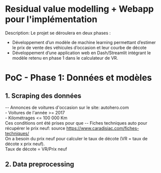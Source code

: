 # Residual value modelling + Webapp pour l'implémentation  

Description: 
Le projet se déroulera en deux phases :
- Développement d’un modèle de machine learning permettant d’estimer le prix de vente des véhicules d’occasion et leur courbe de décote  
- Développement d’une application web en Dash/Streamlit intégrant le modèle retenu en phase 1 dans le calculateur de VR.  

# PoC - Phase 1: Données et modèles  
## 1. Scraping des données
-- Annonces de voitures d'occasion sur le site: autohero.com    
    - Voitures de l'année >= 2017  
    - Kilométrages <= 100 000 Km  
    Ces conditions ont été prises pour que
-- Fiches techniques auto pour récupérer le prix neuf: source https://www.caradisiac.com/fiches-techniques/  
On a besoin du prix neuf pour calculer le taux de décote (VR = taux de décote x prix neuf).  
Taux de décote = VR/Prix neuf

## 2. Data preprocessing


